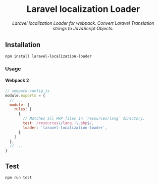<h1 align="center">Laravel localization Loader</h1>
<h6 align="center">Laravel localization Loader for webpack. Convert Laravel Translation strings to JavaScript Objects.</h6>

## Installation

```shell
npm install laravel-localization-loader
```

### Usage

#### Webpack 2

```js
// webpack.config.js
module.exports = {
  // ...
  module: {
    rules: [
      {
        // Matches all PHP files in `resources/lang` directory.
        test: /resources\/lang.+\.php$/,
        loader: 'laravel-localization-loader',
      }
    ]
  },
  // ...
}
```
## Test

```shell
npm run test
```
